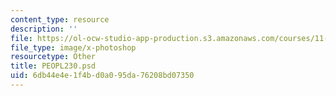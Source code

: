 ```yaml
---
content_type: resource
description: ''
file: https://ol-ocw-studio-app-production.s3.amazonaws.com/courses/11-123-big-plans-and-mega-urban-landscapes-spring-2014/6db44e4e1f4bd0a095da76208bd07350_PEOPL233.psd
file_type: image/x-photoshop
resourcetype: Other
title: PEOPL230.psd
uid: 6db44e4e-1f4b-d0a0-95da-76208bd07350
---
```

